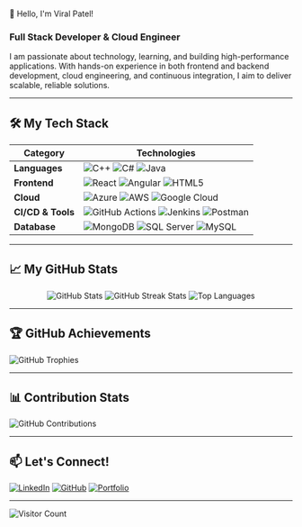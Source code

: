 # <svg width="300" height="50" xmlns="http://www.w3.org/2000/svg">
  <defs>
    <linearGradient id="grad1" x1="0%" y1="0%" x2="100%" y2="0%">
      <stop offset="0%" style="stop-color:rgb(255,0,150);stop-opacity:1" />
      <stop offset="100%" style="stop-color:rgb(0,204,255);stop-opacity:1" />
    </linearGradient>
  </defs>
  <text x="10" y="40" font-family="Arial" font-size="35" fill="url(#grad1)">
    👋 Hello, I'm Viral Patel!
    <animate attributeName="fill" values="url(#grad1);#ffffff;url(#grad1)" dur="3s" repeatCount="indefinite" />
  </text>
</svg>

### Full Stack Developer & Cloud Engineer
I am passionate about technology, learning, and building high-performance applications. With hands-on experience in both frontend and backend development, cloud engineering, and continuous integration, I aim to deliver scalable, reliable solutions.

---

## 🛠️ My Tech Stack

| **Category**      | **Technologies**                                                                                                      |
|-------------------|-----------------------------------------------------------------------------------------------------------------------|
| **Languages**     | ![C++](https://img.shields.io/badge/-C++-00599C?style=for-the-badge&logo=cplusplus&logoColor=white) ![C#](https://img.shields.io/badge/-C%23-239120?style=for-the-badge&logo=c-sharp&logoColor=white) ![Java](https://img.shields.io/badge/-Java-ED8B00?style=for-the-badge&logo=java&logoColor=white) |
| **Frontend**      | ![React](https://img.shields.io/badge/-React-61DAFB?style=for-the-badge&logo=react&logoColor=white) ![Angular](https://img.shields.io/badge/-Angular-DD0031?style=for-the-badge&logo=angular&logoColor=white) ![HTML5](https://img.shields.io/badge/-HTML5-E34F26?style=for-the-badge&logo=html5&logoColor=white) |
| **Cloud**         | ![Azure](https://img.shields.io/badge/-Azure-0078D4?style=for-the-badge&logo=microsoftazure&logoColor=white) ![AWS](https://img.shields.io/badge/-AWS-FF9900?style=for-the-badge&logo=amazon-aws&logoColor=white) ![Google Cloud](https://img.shields.io/badge/-Google%20Cloud-4285F4?style=for-the-badge&logo=google-cloud&logoColor=white) |
| **CI/CD & Tools** | ![GitHub Actions](https://img.shields.io/badge/-GitHub%20Actions-2088FF?style=for-the-badge&logo=github-actions&logoColor=white) ![Jenkins](https://img.shields.io/badge/-Jenkins-D24939?style=for-the-badge&logo=jenkins&logoColor=white) ![Postman](https://img.shields.io/badge/-Postman-FF6C37?style=for-the-badge&logo=postman&logoColor=white) |
| **Database**      | ![MongoDB](https://img.shields.io/badge/-MongoDB-47A248?style=for-the-badge&logo=mongodb&logoColor=white) ![SQL Server](https://img.shields.io/badge/-SQL%20Server-CC2927?style=for-the-badge&logo=microsoftsqlserver&logoColor=white) ![MySQL](https://img.shields.io/badge/-MySQL-4479A1?style=for-the-badge&logo=mysql&logoColor=white) |

---

## 📈 My GitHub Stats

<div align="center">
  <img src="https://github-readme-stats.vercel.app/api?username=lufffy007&show_icons=true&theme=gruvbox&hide_border=false&count_private=true&include_all_commits=true" alt="GitHub Stats" />
  <img src="https://github-readme-streak-stats.herokuapp.com/?user=lufffy007&theme=gruvbox&hide_border=false" alt="GitHub Streak Stats" />
  <img src="https://github-readme-stats.vercel.app/api/top-langs/?username=lufffy007&theme=gruvbox&layout=compact" alt="Top Languages" />
</div>

---

## 🏆 GitHub Achievements
![GitHub Trophies](https://github-profile-trophy.vercel.app/?username=lufffy007&theme=onestar&no-frame=true&margin-w=4)

---

## 📊 Contribution Stats

![GitHub Contributions](https://github-contributor-stats.vercel.app/api?username=lufffy007&limit=5&theme=chartreuse-dark)

---

## 📫 Let's Connect!

[![LinkedIn](https://img.shields.io/badge/LinkedIn-%230077B5.svg?style=for-the-badge&logo=linkedin&logoColor=white)](https://linkedin.com/in/vd1007)
[![GitHub](https://img.shields.io/badge/GitHub-181717?style=for-the-badge&logo=github&logoColor=white)](https://github.com/lufffy007)
[![Portfolio](https://img.shields.io/badge/Portfolio-20232A?style=for-the-badge&logo=react&logoColor=61DAFB)](https://yourportfolio.com)

---

![Visitor Count](https://visitcount.itsvg.in/api?id=lufffy007&icon=6&color=0)
